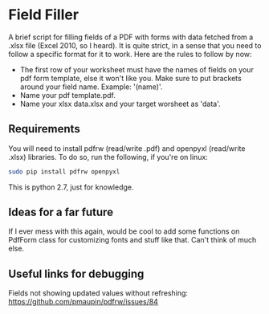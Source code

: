 # Field Filler
A brief script for filling fields of a PDF with forms with data fetched from a .xlsx file (Excel 2010, so I heard). It is quite strict, in a sense that you need to follow a specific format for it to work. Here are the rules to follow by now:

- The first row of your worksheet must have the names of fields on your pdf form template, else it won't like you. Make sure to put brackets around your field name. Example: '(name)'.
- Name your pdf template.pdf.
- Name your xlsx data.xlsx and your target worsheet as 'data'.

## Requirements
You will need to install pdfrw (read/write .pdf) and openpyxl (read/write .xlsx) libraries. To do so, run the following, if you're on linux:

``` bash
sudo pip install pdfrw openpyxl
```

This is python 2.7, just for knowledge.

## Ideas for a far future
If I ever mess with this again, would be cool to add some functions on PdfForm class for customizing fonts and stuff like that. Can't think of much else.

## Useful links for debugging
Fields not showing updated values without refreshing: https://github.com/pmaupin/pdfrw/issues/84